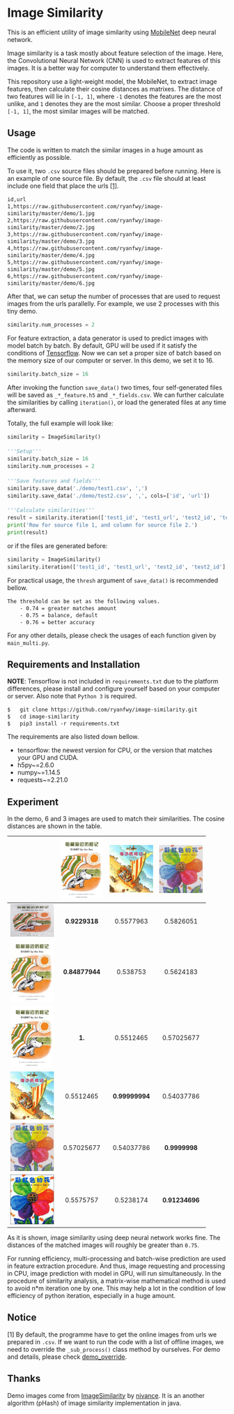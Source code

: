 # Image Similarity

This is an efficient utility of image similarity using [MobileNet](https://arxiv.org/abs/1704.04861) deep neural network.

Image similarity is a task mostly about feature selection of the image. Here, the Convolutional Neural Network (CNN) is used to extract features of this images. It is a better way for computer to understand them effectively.

This repository use a light-weight model, the MobileNet, to extract image features, then calculate their cosine distances as matrixes. The distance of two features will lie in `[-1, 1]`, where `-1` denotes the features are the most unlike, and `1` denotes they are the most similar. Choose a proper threshold `[-1, 1]`, the most similar images will be matched.

## Usage

The code is written to match the similar images in a huge amount as efficiently as possible.

To use it, two `.csv` source files should be prepared before running. Here is an example of one source file. By default, the `.csv` file should at least include one field that place the urls [[1]](#notice).

```text
id,url
1,https://raw.githubusercontent.com/ryanfwy/image-similarity/master/demo/1.jpg
2,https://raw.githubusercontent.com/ryanfwy/image-similarity/master/demo/2.jpg
3,https://raw.githubusercontent.com/ryanfwy/image-similarity/master/demo/3.jpg
4,https://raw.githubusercontent.com/ryanfwy/image-similarity/master/demo/4.jpg
5,https://raw.githubusercontent.com/ryanfwy/image-similarity/master/demo/5.jpg
6,https://raw.githubusercontent.com/ryanfwy/image-similarity/master/demo/6.jpg
```

After that, we can setup the number of processes that are used to request images from the urls parallelly. For example, we use 2 processes with this tiny demo.

```python
similarity.num_processes = 2
```

For feature extraction, a data generator is used to predict images with model batch by batch. By default, GPU will be used if it satisfy the conditions of [Tensorflow](https://www.tensorflow.org/install/gpu). Now we can set a proper size of batch based on the memory size of our computer or server. In this demo, we set it to 16.

```python
similarity.batch_size = 16
```

After invoking the function `save_data()` two times, four self-generated files will be saved as `_*_feature.h5` and `_*_fields.csv`. We can further calculate the similarities by calling `iteration()`, or load the generated files at any time afterward.

Totally, the full example will look like:

```python
similarity = ImageSimilarity()

'''Setup'''
similarity.batch_size = 16
similarity.num_processes = 2

'''Save features and fields'''
similarity.save_data('./demo/test1.csv', ',')
similarity.save_data('./demo/test2.csv', ',', cols=['id', 'url'])

'''Calculate similarities'''
result = similarity.iteration(['test1_id', 'test1_url', 'test2_id', 'test2_url'], thresh=0.745)
print('Row for source file 1, and column for source file 2.')
print(result)
```

or if the files are generated before:

```python
similarity = ImageSimilarity()
similarity.iteration(['test1_id', 'test1_url', 'test2_id', 'test2_id'], thresh=0.745, title1='test1', title2='test2')
```

For practical usage, the `thresh` argument of `save_data()` is recommended bellow.

```
The threshold can be set as the following values.
    - 0.74 = greater matches amount
    - 0.75 = balance, default
    - 0.76 = better accuracy
```

For any other details, please check the usages of each function given by `main_multi.py`.

## Requirements and Installation

**NOTE**: Tensorflow is not included in `requirements.txt` due to the platform differences, please install and configure yourself based on your computer or server. Also note that `Python 3` is required.

```pip
$   git clone https://github.com/ryanfwy/image-similarity.git
$   cd image-similarity
$   pip3 install -r requirements.txt
```

The requirements are also listed down bellow.

- tensorflow: the newest version for CPU, or the version that matches your GPU and CUDA.
- h5py~=2.6.0
- numpy~=1.14.5
- requests~=2.21.0

## Experiment

In the demo, 6 and 3 images are used to match their similarities. The cosine distances are shown in the table.

| | <img width="100" src="./demo/3.jpg"/> | <img width="100" src="./demo/4.jpg"/> | <img width="100" src="./demo/5.jpg"/> |
| --- | :---: | :---: | :---: |
| <img width="100" src="./demo/1.jpg"/> | **0.9229318** | 0.5577963 | 0.5826051 |
| <img width="100" src="./demo/2.jpg"/> | **0.84877944** | 0.538753 | 0.5624183 |
| <img width="100" src="./demo/3.jpg"/> | **1.** | 0.5512465 | 0.57025677 |
| <img width="100" src="./demo/4.jpg"/> | 0.5512465 | **0.99999994** | 0.54037786 |
| <img width="100" src="./demo/5.jpg"/> | 0.57025677 | 0.54037786 | **0.9999998** |
| <img width="100" src="./demo/6.jpg"/> | 0.5575757 | 0.5238174 | **0.91234696** |

As it is shown, image similarity using deep neural network works fine. The distances of the matched images will roughly be greater than `0.75`.

For running efficiency, multi-processing and batch-wise prediction are used in feature extraction procedure. And thus, image requesting and processing in CPU, image prediction with model in GPU, will run simultaneously. In the procedure of similarity analysis, a matrix-wise mathematical method is used to avoid n*m iteration one by one. This may help a lot in the condition of low efficiency of python iteration, especially in a huge amount.

## Notice

[1] By default, the programme have to get the online images from urls we prepared in `.csv`. If we want to run the code with a list of offline images, we need to override the `_sub_process()` class method by ourselves. For demo and details, please check [demo_override](./demo_override).


## Thanks

Demo images come from [ImageSimilarity](https://github.com/nivance/image-similarity) by [nivance](https://github.com/nivance). It is an another algorithm (pHash) of image similarity implementation in java.
